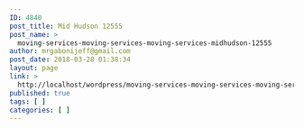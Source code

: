 ```yaml
---
ID: 4840
post_title: Mid Hudson 12555
post_name: >
  moving-services-moving-services-moving-services-midhudson-12555
author: mrgabonijeff@gmail.com
post_date: 2018-03-28 01:38:34
layout: page
link: >
  http://localhost/wordpress/moving-services-moving-services-moving-services-midhudson-12555/
published: true
tags: [ ]
categories: [ ]
---
```


